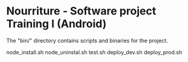 Nourriture - Software project Training I (Android)
==========

The "bin/" directory contains scripts and binaries for the project.

node_install.sh
node_uninstal.sh
test.sh
deploy_dev.sh
deploy_prod.sh